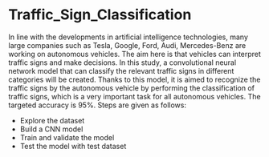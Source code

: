# Traffic_Sign_Classification
In line with the developments in artificial intelligence technologies, many large companies such as Tesla, Google, Ford, Audi, Mercedes-Benz are working on autonomous vehicles. 
The aim here is that vehicles can interpret traffic signs and make decisions. In this study, a convolutional neural network model that can classify the relevant traffic signs in different categories will be created. 
Thanks to this model, it is aimed to recognize the traffic signs by the autonomous vehicle by performing the classification of traffic signs, which is a very important task for all autonomous vehicles. 
The targeted accuracy is 95%.
Steps are given as follows:
- Explore the dataset
- Build a CNN model
- Train and validate the model
- Test the model with test dataset
